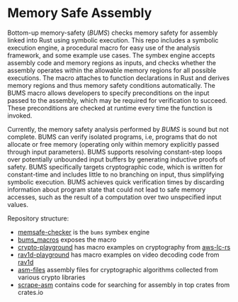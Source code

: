# Memory Safe Assembly

Bottom-up memory-safety (_BUMS_) checks memory safety for assembly linked into Rust using symbolic execution. This repo includes a symbolic execution engine, a procedural macro for easy use of the analysis framework, and some example use cases.
The symbex engine accepts assembly code and memory regions as inputs, and checks whether the assembly operates within the allowable memory regions for all possible executions. 
The macro attaches to function declarations in Rust and derives memory regions and thus memory safety conditions automatically.
The BUMS macro allows developers to specify preconditions on the input passed to the assembly, which may be required for verification to succeed. These preconditions are checked at runtime every time the function is invoked.


Currently, the memory safety analysis performed by _BUMS_ is sound but not complete. 
BUMS can verify isolated programs, i.e, programs that do not allocate or free memory (operating only within memory explicitly passed through input parameters).
BUMS supports resolving constant-step loops over potentially unbounded input buffers by generating inductive proofs of safety.
BUMS specifically targets cryptographic code, which is written for constant-time and includes little to no branching on input, thus simplifying symbolic execution.
BUMS achieves quick verification times by discarding information about program state that could not lead to safe memory accesses, such as the result of a computation over two unspecified input values.

Repository structure:
-  [memsafe-checker](memsafe-checker) is the ```bums``` symbex engine
-  [bums_macros](bums_macros) exposes the macro
-  [crypto-playground](crypto-playground) has macro examples on cryptography from [aws-lc-rs](https://github.com/aws/aws-lc-rs)
-  [rav1d-playground](rav1d-playground) has macro examples on video decoding code from [rav1d](https://github.com/memorysafety/rav1d)
-  [asm-files](asm-files) assembly files for cryptographic algorithms collected from various crypto libraries
-  [scrape-asm](scrape-asm) contains code for searching for assembly in top crates from crates.io

